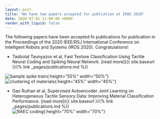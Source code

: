 ```yaml
---
layout: post
title: "We have two papers accepted for publiation at IROS 2020"
date: 2020-07-01 11:08:00 +0800
render_with_liquid: false
---
```

The following papers have been accepted fo publications for publication in the Proceedings of the 2020 IEEE/RSJ International Conference on Intelligent Robots and Systems (IROS 2020). Congratulations!
*  Tasbolat Taunyazov et al, Fast Texture Classification Using Tactile Neural Coding and Spiking Neural Network.  [read more]({{ site.baseurl }}{% link _pages/publications.md %}) <br/>

![Sample spike train]({{site.url}}{{site.baseurl}}/assets/imgs/SNN_IROS/example2.png){:height="55%" width="50%"} 
![clustering of materials]({{site.url}}{{site.baseurl}}/assets/imgs/SNN_IROS/clustering_with_material.png){:height="45%" width="45%"}
* Gao Ruihan et al, Supervised Autoencoder Joint Learning on Heterogeneous Tactile Sensory Data: Improving Material Classification Performance. [read more]({{ site.baseurl }}{% link _pages/publications.md %}) <br/>
![RAEC coding]({{site.url}}{{site.baseurl}}/assets/imgs/AE_IROS/RAEC_coding.png){:height="70%" width="70%"}
